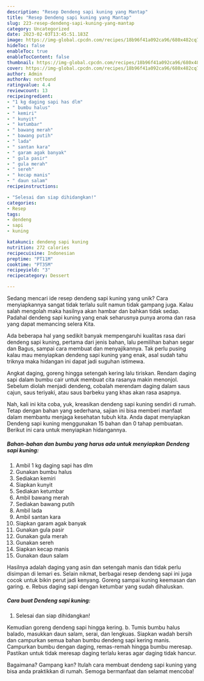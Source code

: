 ```yaml
---
description: "Resep Dendeng sapi kuning yang Mantap"
title: "Resep Dendeng sapi kuning yang Mantap"
slug: 223-resep-dendeng-sapi-kuning-yang-mantap
category: Uncategorized
date: 2023-02-03T13:45:51.183Z
image: https://img-global.cpcdn.com/recipes/18b96f41a092ca96/680x482cq70/dendeng-sapi-kuning-foto-resep-utama.jpg
hideToc: false
enableToc: true
enableTocContent: false
thumbnail: https://img-global.cpcdn.com/recipes/18b96f41a092ca96/680x482cq70/dendeng-sapi-kuning-foto-resep-utama.jpg
cover: https://img-global.cpcdn.com/recipes/18b96f41a092ca96/680x482cq70/dendeng-sapi-kuning-foto-resep-utama.jpg
author: Admin
authorAv: notfound
ratingvalue: 4.4
reviewcount: 13
recipeingredient:
- "1 kg daging sapi has dlm"
- " bumbu halus"
- " kemiri"
- " kunyit"
- " ketumbar"
- " bawang merah"
- " bawang putih"
- " lada"
- " santan kara"
- " garam agak banyak"
- " gula pasir"
- " gula merah"
- " sereh"
- " kecap manis"
- " daun salam"
recipeinstructions:

- "Selesai dan siap dihidangkan!"
categories:
- Resep
tags:
- dendeng
- sapi
- kuning

katakunci: dendeng sapi kuning 
nutrition: 272 calories
recipecuisine: Indonesian
preptime: "PT11M"
cooktime: "PT35M"
recipeyield: "3"
recipecategory: Dessert

---
```





Sedang mencari ide resep dendeng sapi kuning yang unik? Cara menyiapkannya sangat tidak terlalu sulit namun tidak gampang juga. Kalau salah mengolah maka hasilnya akan hambar dan bahkan tidak sedap. Padahal dendeng sapi kuning yang enak seharusnya punya aroma dan rasa yang dapat memancing selera Kita.





Ada beberapa hal yang sedikit banyak mempengaruhi kualitas rasa dari dendeng sapi kuning, pertama dari jenis bahan, lalu pemilihan bahan segar dan Bagus, sampai cara membuat dan menyajikannya. Tak perlu pusing kalau mau menyiapkan dendeng sapi kuning yang enak,      asal sudah tahu triknya maka hidangan ini dapat jadi suguhan istimewa.














Angkat daging, goreng hingga setengah kering lalu tiriskan. Rendam daging sapi dalam bumbu cair untuk membuat cita rasanya makin menonjol. Sebelum diolah menjadi dendeng, cobalah merendam daging dalam saus cajun, saus teriyaki, atau saus barbeku yang khas akan rasa asapnya.






Nah, kali ini kita coba, yuk, kreasikan dendeng sapi kuning sendiri di rumah. Tetap dengan bahan yang sederhana, sajian ini bisa memberi manfaat dalam membantu menjaga kesehatan tubuh kita. Anda dapat menyiapkan Dendeng sapi kuning menggunakan 15 bahan dan 0 tahap pembuatan. Berikut ini cara untuk menyiapkan hidangannya.

<!--inarticleads1-->

##### Bahan-bahan dan bumbu yang harus ada untuk menyiapkan Dendeng sapi kuning:

1. Ambil 1 kg daging sapi has dlm
1. Gunakan  bumbu halus
1. Sediakan  kemiri
1. Siapkan  kunyit
1. Sediakan  ketumbar
1. Ambil  bawang merah
1. Sediakan  bawang putih
1. Ambil  lada
1. Ambil  santan kara
1. Siapkan  garam agak banyak
1. Gunakan  gula pasir
1. Gunakan  gula merah
1. Gunakan  sereh
1. Siapkan  kecap manis
1. Gunakan  daun salam


Hasilnya adalah daging yang asin dan setengah manis dan tidak perlu disimpan di lemari es. Selain nikmat, berbagai resep dendeng sapi ini juga cocok untuk bikin perut jadi kenyang. Goreng sampai kuning keemasan dan garing. e. Rebus daging sapi dengan ketumbar yang sudah dihaluskan. 

<!--inarticleads2-->

##### Cara buat Dendeng sapi kuning:


1. Selesai dan siap dihidangkan!

Kemudian goreng dendeng sapi hingga kering. b. Tumis bumbu halus balado, masukkan daun salam, serai, dan lengkuas. Siapkan wadah bersih dan campurkan semua bahan bumbu dendeng sapi kering manis. Campurkan bumbu dengan daging, remas-remah hingga bumbu meresap. Pastikan untuk tidak meresap daging terlalu keras agar daging tidak hancur. 

Bagaimana? Gampang kan? Itulah cara membuat dendeng sapi kuning yang bisa anda praktikkan di rumah. Semoga bermanfaat dan selamat mencoba!

